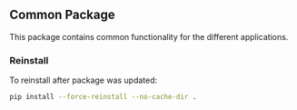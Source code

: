 ## Common Package

This package contains common functionality for 
the different applications.

### Reinstall 

To reinstall after package was updated:

```bash
pip install --force-reinstall --no-cache-dir .
```